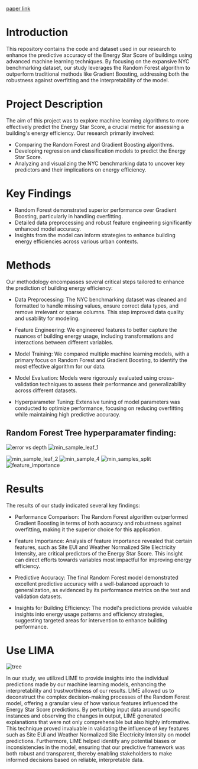 [paper link](https://drive.google.com/file/d/1nec7kmoh-vWJjw4cmFNR3aGPZRm8DWON/view?usp=sharing)


# Introduction
This repository contains the code and dataset used in our research to enhance the predictive accuracy of the Energy Star Score of buildings using advanced machine learning techniques. By focusing on the expansive NYC benchmarking dataset, our study leverages the Random Forest algorithm to outperform traditional methods like Gradient Boosting, addressing both the robustness against overfitting and the interpretability of the model.

# Project Description
The aim of this project was to explore machine learning algorithms to more effectively predict the Energy Star Score, a crucial metric for assessing a building's energy efficiency. Our research primarily involved:
-  Comparing the Random Forest and Gradient Boosting algorithms.
- Developing regression and classification models to predict the Energy Star Score.
- Analyzing and visualizing the NYC benchmarking data to uncover key predictors and their implications on energy efficiency.


# Key Findings
- Random Forest demonstrated superior performance over Gradient Boosting, particularly in handling overfitting.
- Detailed data preprocessing and robust feature engineering significantly enhanced model accuracy.
- Insights from the model can inform strategies to enhance building energy efficiencies across various urban contexts.




# Methods
Our methodology encompasses several critical steps tailored to enhance the prediction of building energy efficiency:

- Data Preprocessing: The NYC benchmarking dataset was cleaned and formatted to handle missing values, ensure correct data types, and remove irrelevant or sparse columns. This step improved data quality and usability for modeling.

- Feature Engineering: We engineered features to better capture the nuances of building energy usage, including transformations and interactions between different variables.

- Model Training: We compared multiple machine learning models, with a primary focus on Random Forest and Gradient Boosting, to identify the most effective algorithm for our data.

- Model Evaluation: Models were rigorously evaluated using cross-validation techniques to assess their performance and generalizability across different datasets.

- Hyperparameter Tuning: Extensive tuning of model parameters was conducted to optimize performance, focusing on reducing overfitting while maintaining high predictive accuracy.

## Random Forest Tree hyperparamater finding:
![error vs depth](https://github.com/ZeLiu369/Machine-Learning-for-Building-Efficiency/assets/90260431/652ac16f-d37c-419b-8b0c-ea9b8e632c30)
![min_sample_leaf_1](https://github.com/ZeLiu369/Machine-Learning-for-Building-Efficiency/assets/90260431/90f05749-ce57-4fa7-a566-5facab4376d1)

![min_sample_leaf_2](https://github.com/ZeLiu369/Machine-Learning-for-Building-Efficiency/assets/90260431/a1bf7abf-cdac-402f-b5f1-2f5c7a43c243)
![min_sample_4](https://github.com/ZeLiu369/Machine-Learning-for-Building-Efficiency/assets/90260431/cec072b4-1da1-44c1-81e6-66b15964739a)
![min_samples_split](https://github.com/ZeLiu369/Machine-Learning-for-Building-Efficiency/assets/90260431/08fa68bb-0697-4c7b-8827-618fa843d1f4)
![feature_importance](https://github.com/ZeLiu369/Machine-Learning-for-Building-Efficiency/assets/90260431/9291e84e-48ed-4461-830c-318f54b47079)

# Results
The results of our study indicated several key findings:

- Performance Comparison: The Random Forest algorithm outperformed Gradient Boosting in terms of both accuracy and robustness against overfitting, making it the superior choice for this application.
- Feature Importance: Analysis of feature importance revealed that certain features, such as Site EUI and Weather Normalized Site Electricity Intensity, are critical predictors of the Energy Star Score. This insight can direct efforts towards variables most impactful for improving energy efficiency.

- Predictive Accuracy: The final Random Forest model demonstrated excellent predictive accuracy with a well-balanced approach to generalization, as evidenced by its performance metrics on the test and validation datasets.

- Insights for Building Efficiency: The model's predictions provide valuable insights into energy usage patterns and efficiency strategies, suggesting targeted areas for intervention to enhance building performance.


# Use LIMA
![tree](https://github.com/ZeLiu369/Machine-Learning-for-Building-Efficiency/assets/90260431/389c8f0e-e40e-42da-88bb-a5cba1aafaae)

In our study, we utilized LIME to provide insights into the individual predictions made by our machine learning models, enhancing the interpretability and trustworthiness of our results. LIME allowed us to deconstruct the complex decision-making processes of the Random Forest model, offering a granular view of how various features influenced the Energy Star Score predictions. By perturbing input data around specific instances and observing the changes in output, LIME generated explanations that were not only comprehensible but also highly informative. This technique proved invaluable in validating the influence of key features such as Site EUI and Weather Normalized Site Electricity Intensity on model predictions. Furthermore, LIME helped identify any potential biases or inconsistencies in the model, ensuring that our predictive framework was both robust and transparent, thereby enabling stakeholders to make informed decisions based on reliable, interpretable data.
